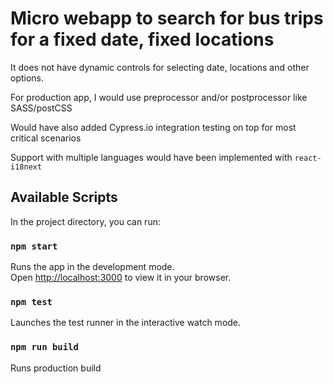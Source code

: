 # Micro webapp to search for bus trips for a fixed date, fixed locations

It does not have dynamic controls for selecting date, locations and other options.

For production app, I would use preprocessor and/or postprocessor like SASS/postCSS

Would have also added Cypress.io integration testing on top for most critical scenarios

Support with multiple languages would have been implemented with `react-i18next`

## Available Scripts

In the project directory, you can run:

### `npm start`

Runs the app in the development mode.\
Open [http://localhost:3000](http://localhost:3000) to view it in your browser.

### `npm test`
Launches the test runner in the interactive watch mode.

### `npm run build`
Runs production build
